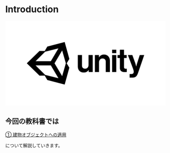 # Introduction

![](img/unity-masterbrand-black.png)

## 今回の教科書では

[① 建物オブジェクトへの適用](page1.md)

<!-- [② ライトの作成と配置](page2.md) -->

について解説していきます。